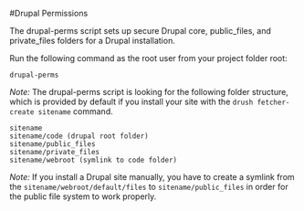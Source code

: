 #Drupal Permissions

The drupal-perms script sets up secure Drupal core, public_files, and private_files folders for a Drupal installation.

Run the following command as the root user from your project folder root:

    drupal-perms


_*Note:*_ The drupal-perms script is looking for the following folder structure, which is provided by default if you install your site with the `drush fetcher-create sitename` command.

    sitename
    sitename/code (drupal root folder)
    sitename/public_files
    sitename/private_files
    sitename/webroot (symlink to code folder)

_*Note:*_ If you install a Drupal site manually, you have to create a symlink from the `sitename/webroot/default/files` to `sitename/public_files` in order for the public file system to work properly.